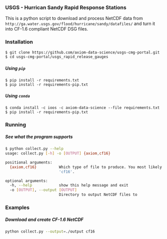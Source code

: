 ### USGS - Hurrican Sandy Rapid Response Stations

This is a python script to download and process NetCDF data from `http://ga.water.usgs.gov/flood/hurricane/sandy/datafiles/` and turn it into CF-1.6 compliant NetCDF DSG files.

### Installation

```bash
$ git clone https://github.com/axiom-data-science/usgs-cmg-portal.git
$ cd usgs-cmg-portal/usgs_rapid_release_gauges
```

##### Using `pip`

```
$ pip install -r requirements.txt
$ pip install -r requirements-pip.txt
```

##### Using `conda`

```
$ conda install -c ioos -c axiom-data-science --file requirements.txt
$ pip install -r requirements-pip.txt
```


### Running

##### See what the program supports
```bash
$ python collect.py --help
usage: collect.py [-h] -o [OUTPUT] {axiom,cf16}

positional arguments:
  {axiom,cf16}          Which type of file to produce. You most likely want
                        'cf16'.

optional arguments:
  -h, --help            show this help message and exit
  -o [OUTPUT], --output [OUTPUT]
                        Directory to output NetCDF files to
```

### Examples

##### Download and create CF-1.6 NetCDF
```bash
python collect.py --output=./output cf16
```
